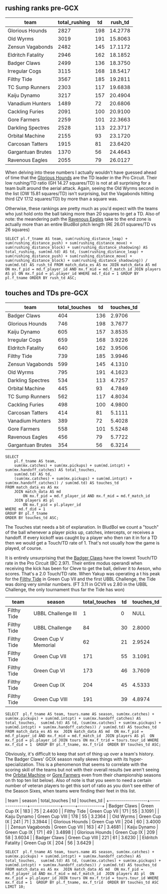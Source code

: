 ## rushing ranks pre-GCX

| team              | total_rushing | td   | rush_td |
|-------------------|---------------|------|---------|
| Glorious Hounds   |          2827 |  198 | 14.2778 |
| Old Wyrms         |          3019 |  191 | 15.8063 |
| Zensun Vagabonds  |          2482 |  145 | 17.1172 |
| Eldritch Fatality |          2946 |  162 | 18.1852 |
| Badger Claws      |          2499 |  136 | 18.3750 |
| Irregular Cogs    |          3115 |  168 | 18.5417 |
| Filthy Tide       |          3567 |  185 | 19.2811 |
| TC Sump Runners   |          2303 |  117 | 19.6838 |
| Kaiju Dynamo      |          3217 |  157 | 20.4904 |
| Vanadium Hunters  |          1489 |   72 | 20.6806 |
| Cackling Furies   |          2091 |  100 | 20.9100 |
| Gore Farmers      |          2259 |  101 | 22.3663 |
| Darkling Spectres |          2528 |  113 | 22.3717 |
| Orbital Machine   |          2155 |   93 | 23.1720 |
| Carcosan Tatters  |          1915 |   81 | 23.6420 |
| Gargantuan Brutes |          1370 |   56 | 24.4643 |
| Ravenous Eagles   |          2055 |   79 | 26.0127 |

When delving into these numbers I actually wouldn't have guessed ahead of time that the [Glorious Hounds](../teams/glorioushounds) are the TD leader in the Pro Circuit. Their low rushing/TD ratio (GH 14.27 squares/TD) is not at all surprising for a team built around the aerial attack. Again, seeing the Old Wyrms second in the list (OW 15.81 squares/TD) isn't surprising, but the Vagabonds hitting third (ZV 17.12 squares/TD) by more than a square was.

Otherwise, these rankings are pretty much as you'd expect with the teams who just hold onto the ball taking more than 20 squares to get a TD. Also of note: the meandering path the [Ravenous Eagles](../teams/ravenouseagles) take to the end zone is actually more than an entire BludBol pitch length (RE 26.01 squares/TD vs 26 squares)

```
SELECT pl.f_tname AS team, sum(rushing_distance_leap) + sum(rushing_distance_push) + sum(rushing_distance_move) + sum(rushing_distance_block) + sum(rushing_distance_shadowing) AS total_rushing, sum(md.td) AS td, (sum(rushing_distance_leap) + sum(rushing_distance_push) + sum(rushing_distance_move) + sum(rushing_distance_block) + sum(rushing_distance_shadowing)) / sum(md.td) AS rush_td FROM match_data_es AS mx JOIN match_data AS md ON mx.f_pid = md.f_player_id AND mx.f_mid = md.f_match_id JOIN players AS pl ON mx.f_pid = pl.player_id WHERE md.f_did = 1 GROUP BY pl.f_tname ORDER BY rush_td ASC;
```

## touches and TDs pre-GCX

| team              | total_touches | td   | touches_td |
|-------------------|---------------|------|------------|
| Badger Claws      |           404 |  136 |     2.9706 |
| Glorious Hounds   |           746 |  198 |     3.7677 |
| Kaiju Dynamo      |           605 |  157 |     3.8535 |
| Irregular Cogs    |           659 |  168 |     3.9226 |
| Eldritch Fatality |           640 |  162 |     3.9506 |
| Filthy Tide       |           739 |  185 |     3.9946 |
| Zensun Vagabonds  |           599 |  145 |     4.1310 |
| Old Wyrms         |           795 |  191 |     4.1623 |
| Darkling Spectres |           534 |  113 |     4.7257 |
| Orbital Machine   |           445 |   93 |     4.7849 |
| TC Sump Runners   |           562 |  117 |     4.8034 |
| Cackling Furies   |           498 |  100 |     4.9800 |
| Carcosan Tatters  |           414 |   81 |     5.1111 |
| Vanadium Hunters  |           389 |   72 |     5.4028 |
| Gore Farmers      |           558 |  101 |     5.5248 |
| Ravenous Eagles   |           456 |   79 |     5.7722 |
| Gargantuan Brutes |           354 |   56 |     6.3214 |

```
SELECT 
	pl.f_tname AS team, 
	sum(mx.catches) + sum(mx.pickups) + sum(md.intcpt) + sum(mx.handoff_catches) AS total_touches, 
	sum(md.td) AS td,
	(sum(mx.catches) + sum(mx.pickups) + sum(md.intcpt) + sum(mx.handoff_catches)) / sum(md.td) AS touches_td
FROM match_data_es AS mx 
	JOIN match_data AS md 
		ON mx.f_pid = md.f_player_id AND mx.f_mid = md.f_match_id 
	JOIN players AS pl 
		ON mx.f_pid = pl.player_id 
WHERE md.f_did = 1 
GROUP BY pl.f_tname 
ORDER BY touches_td ASC;
```

The Touches stat needs a bit of explanation. In BludBol we count a "touch" of the ball whenever a player picks up, catches, intercepts, or receives a handoff. If every kickoff was caught by a player who then ran it in for a TD then we would get a Touch/TD rate of 1. That's not usually how the game is played, of course.

It is entirely unsurprising that the [Badger Claws](../teams/badgerclaws) have the lowest Touch/TD rate in the Pro Circuit (BC 2.97). Their entire modus operandi when receiving the kick has been for Cleve to get the ball, deliver it to Aeson, who scores. That's a 2.0 Touch/TD rate. When Yakup was operating a t his peak for the [Filthy Tide](../teams/filthytide) in Green Cup VII and the first UBBL Challenge, the Tide was doing very similar numbers. (FT 3.11 in GCVII vs 2.80 in the UBBL Challenge, the only tournament thus far the Tide has won)

| team        | season               | total_touches | td   | touches_td |
|-------------|----------------------|---------------|------|------------|
| Filthy Tide | UBBL Challenge III   |             1 |    0 |       NULL |
| Filthy Tide | UBBL Challenge       |            84 |   30 |     2.8000 |
| Filthy Tide | Green Cup V Memorial |            62 |   21 |     2.9524 |
| Filthy Tide | Green Cup VII        |           171 |   55 |     3.1091 |
| Filthy Tide | Green Cup VI         |           173 |   46 |     3.7609 |
| Filthy Tide | Green Cup IX         |           204 |   45 |     4.5333 |
| Filthy Tide | Green Cup VIII       |           191 |   39 |     4.8974 |

```
SELECT  pl.f_tname AS team, tours.name AS season, sum(mx.catches) + sum(mx.pickups) + sum(md.intcpt) + sum(mx.handoff_catches) AS total_touches,  sum(md.td) AS td, (sum(mx.catches) + sum(mx.pickups) + sum(md.intcpt) + sum(mx.handoff_catches)) / sum(md.td) AS touches_td FROM match_data_es AS mx  JOIN match_data AS md  ON mx.f_pid = md.f_player_id AND mx.f_mid = md.f_match_id  JOIN players AS pl  ON mx.f_pid = pl.player_id JOIN tours ON mx.f_trid = tours.tour_id WHERE mx.f_did = 1  GROUP BY pl.f_tname, mx.f_trid  ORDER BY touches_td ASC;
```

Obviously, it's difficult to keep that sort of thing up over a team's history. The Badger Claws' GCIX season really skews things with its hyper-specialization. This is a phenomenon that seems to correlate with the scoring skill of the teams but not with their overall results (we aren't seeing the [Orbital Machine](../teams/orbitalmachine) or [Gore Farmers](../teams/gorefarmers) even from their championship seasons on th top ten list below). Also of note is that you seem to need a certain number of veteran players to get this sort of ratio as you don't see either of the Season Sixes, when teams were finding their feet in this list.

| team              | season         | total_touches | td   | touches_td |
+-------------------+----------------+---------------+------+------------+
| Badger Claws      | Green Cup IX   |           183 |   75 |     2.4400 |
| Filthy Tide       | Green Cup VII  |           171 |   55 |     3.1091 |
| Kaiju Dynamo      | Green Cup VIII |           178 |   55 |     3.2364 |
| Old Wyrms         | Green Cup IX   |           241 |   71 |     3.3944 |
| Glorious Hounds   | Green Cup VII  |           204 |   60 |     3.4000 |
| Zensun Vagabonds  | Green Cup VII  |           163 |   47 |     3.4681 |
| Kaiju Dynamo      | Green Cup IX   |           171 |   49 |     3.4898 |
| Glorious Hounds   | Green Cup IX   |           209 |   58 |     3.6034 |
| Badger Claws      | Green Cup VIII |           221 |   61 |     3.6230 |
| Eldritch Fatality | Green Cup IX   |           204 |   56 |     3.6429 |

```
SELECT  pl.f_tname AS team, tours.name AS season, sum(mx.catches) + sum(mx.pickups) + sum(md.intcpt) + sum(mx.handoff_catches) AS total_touches,  sum(md.td) AS td, (sum(mx.catches) + sum(mx.pickups) + sum(md.intcpt) + sum(mx.handoff_catches)) / sum(md.td) AS touches_td FROM match_data_es AS mx  JOIN match_data AS md  ON mx.f_pid = md.f_player_id AND mx.f_mid = md.f_match_id  JOIN players AS pl  ON mx.f_pid = pl.player_id JOIN tours ON mx.f_trid = tours.tour_id WHERE mx.f_did = 1  GROUP BY pl.f_tname, mx.f_trid  ORDER BY touches_td ASC LIMIT 10;
```
